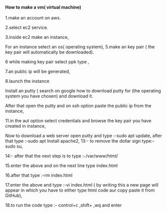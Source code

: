 **How to make a vm( virtual machine)**
<br>
<br>
1.make an account on aws.

2.select ec2 service.

3.inside ec2 make an instance,

For an instance select an os( operating system),
5.make an key pair ( the key pair will automatically be downloaded).

6 while making key pair select ppk type ,

7.an public ip will be generated,

8.launch the instance

Install an putty ( search on google how to download putty for (the operating system you have chosen) and download it.

After that open the putty and on ssh option paste the public ip from the instance,

11.in the aut option select credentials and browse the key pair you have created in instance,

Now to download a web server open putty and type :-sudo apt update, after that type :-sudo apt Install apache2,
13:- to remove the dollar sign type:- sudo su,

14:- after that the next step is to type :-/var/www/html/

15.enter the above and on the next line type index.html

16.after that type :-rm index.html

17.enter the above and type :-vi index.html ( by writing this a new page will appear in which you have to either type html code aur copy paste it from GitHub),

18.to run the code type :- control+c ,shift+ ,wq and enter
